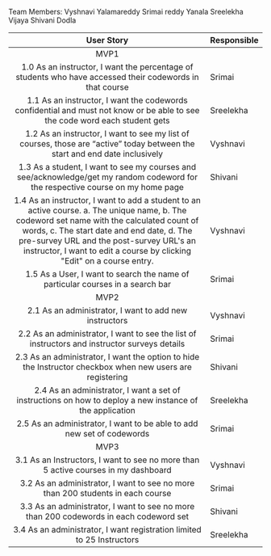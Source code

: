 
Team Members:
Vyshnavi Yalamareddy
Srimai reddy Yanala
Sreelekha Vijaya
Shivani Dodla

|                                                                                                                                                                User Story                                                                                                                                                               | Responsible |
|:---------------------------------------------------------------------------------------------------------------------------------------------------------------------------------------------------------------------------------------------------------------------------------------------------------------------------------------:|-------------|
|                                                                                                                                                                   MVP1                                                                                                                                                                  |             |
| 1.0 As an instructor, I want the percentage of students who have accessed their codewords in that course                                                                                                                                                                                                                                | Srimai      |
| 1.1 As an instructor, I want the codewords confidential and must not know or be able to see the code word each student gets                                                                                                                                                                                                             | Sreelekha   |
| 1.2 As an instructor, I want to see my list of courses, those are “active” today between the start and end date inclusively                                                                                                                                                                                                             | Vyshnavi    |
| 1.3 As a student, I want to see my courses and see/acknowledge/get my random codeword for the respective course on my home page                                                                                                                                                                                                         | Shivani     |
| 1.4 As an instructor, I want to add a student to an active course.     a. The unique name,       b. The codeword set name with the calculated count of words,       c. The start date and end date,       d. The pre-survey URL and the post-survey URL's an instructor, I want to edit a course by clicking "Edit" on a course entry. | Vyshnavi    |
| 1.5 As a User, I want to search the name of particular courses in a search bar                                                                                                                                                                                                                                                          | Srimai      |
|                                                                                                                                                                   MVP2                                                                                                                                                                  |             |
| 2.1	As an administrator, I want to add new instructors                                                                                                                                                                                                                                                                                   | Vyshnavi    |
| 2.2 As an administrator, I want to see the list of instructors and instructor surveys details                                                                                                                                                                                                                                           | Srimai      |
| 2.3 As an administrator, I want the option to hide the Instructor checkbox when new users are registering                                                                                                                                                                                                                               | Shivani     |
| 2.4 As an administrator, I want a set of instructions on how to deploy a new instance of the application                                                                                                                                                                                                                                | Sreelekha   |
| 2.5 As an administrator, I want to be able to add new set of codewords |Srimai  |
|                                                                                                                                                                   MVP3                                                                                                                                                                  |             |
| 3.1	As an Instructors, I want to see no more than 5 active courses in my dashboard                                                                                                                                                                                                                                                       | Vyshnavi    |
| 3.2	As an administrator, I want to see no more than 200 students in each course                                                                                                                                                                                                                                                          | Srimai      |
| 3.3	As an administrator, I want to see no more than 200 codewords in each codeword set                                                                                                                                                                                                                                                   | Shivani     |
| 3.4	As an administrator, I want registration limited to 25 Instructors                                                                                                                                                                                                                                                                   | Sreelekha   |





